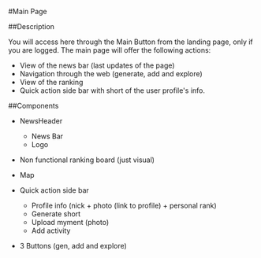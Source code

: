#Main Page

##Description

You will access here through the Main Button from the landing page, only if you are logged.
The main page will offer the following actions:
  - View of the news bar (last updates of the page)
  - Navigation through the web (generate, add and explore)
  - View of the ranking
  - Quick action side bar with short of the user profile's info.


##Components

  - NewsHeader
    - News Bar
    - Logo

  - Non functional ranking board (just visual)
  
  - Map
  
  - Quick action side bar 
    - Profile info (nick + photo (link to profile) + personal rank)
    - Generate short
    - Upload myment (photo)
    - Add activity

  - 3 Buttons (gen, add and explore)

